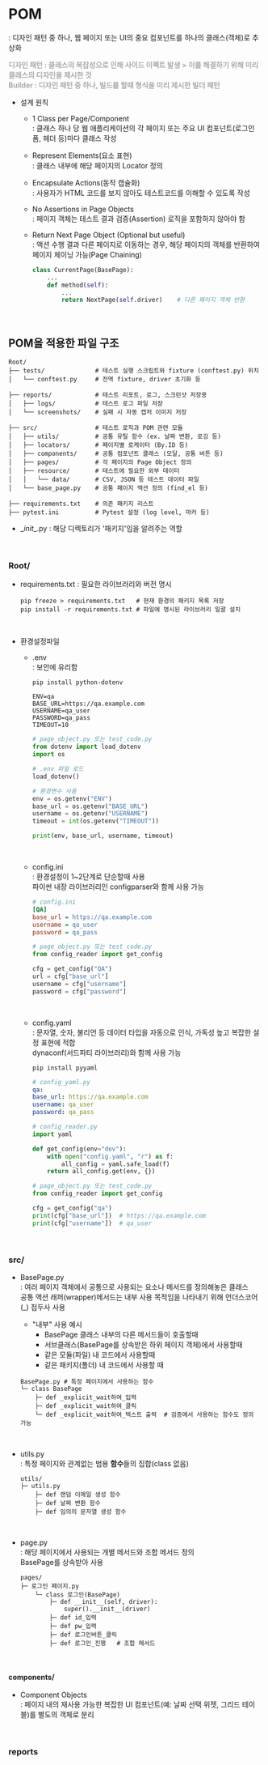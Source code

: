  # POM
: 디자인 패턴 중 하나, 웹 페이지 또는 UI의 중요 컴포넌트를 하나의 클래스(객체)로 추상화

<span style="color:darkgray">**디자인 패턴 : 클래스의 복잡성으로 인해 사이드 이펙트 발생 > 이를 해결하기 위해 미리 클래스의 디자인을 제시한 것  
Builder : 디자인 패턴 중 하나, 빌드를 할때 형식을 미리 제시한 빌더 패턴**</span>

* 설계 원칙
    * 1 Class per Page/Component  
    : 클래스 하나 당 웹 애플리케이션의 각 페이지 또는 주요 UI 컴포넌트(로그인 폼, 헤더 등)마다 클래스 작성

    * Represent Elements(요소 표현)  
    : 클래스 내부에 해당 페이지의 Locator 정의

    * Encapsulate Actions(동작 캡슐화)  
    : 사용자가 HTML 코드를 보지 않아도 테스트코드를 이해할 수 있도록 작성

    * No Assertions in Page Objects  
    : 페이지 객체는 테스트 결과 검증(Assertion) 로직을 포함하지 않아야 함

    * Return Next Page Object (Optional but useful)  
    : 액션 수행 결과 다른 페이지로 이동하는 경우, 해당 페이지의 객체를 반환하여 페이지 체이닝 가능(Page Chaining)
        ```py
        class CurrentPage(BasePage):
            ...
            def method(self):
                ...
                return NextPage(self.driver)    # 다른 페이지 객체 반환
        ```

<br/>

## POM을 적용한 파일 구조
```
Root/
├── tests/              # 테스트 실행 스크립트와 fixture (conftest.py) 위치
│   └── conftest.py     # 전역 fixture, driver 초기화 등

├── reports/            # 테스트 리포트, 로그, 스크린샷 저장용
│   ├── logs/           # 테스트 로그 파일 저장
│   └── screenshots/    # 실패 시 자동 캡처 이미지 저장

├── src/                # 테스트 로직과 POM 관련 모듈
│   ├── utils/          # 공통 유틸 함수 (ex. 날짜 변환, 로깅 등)
│   ├── locators/       # 페이지별 로케이터 (By.ID 등)
│   ├── components/     # 공통 컴포넌트 클래스 (모달, 공통 버튼 등)
│   ├── pages/          # 각 페이지의 Page Object 정의
│   ├── resource/       # 테스트에 필요한 외부 데이터
│   │   └── data/       # CSV, JSON 등 테스트 데이터 파일
│   └── base_page.py    # 공통 페이지 액션 정의 (find_el 등)

├── requirements.txt    # 의존 패키지 리스트
├── pytest.ini          # Pytest 설정 (log level, 마커 등)
```

* \__init__.py
: 해당 디렉토리가 '패키지'임을 알려주는 역할

<br/>

### Root/
* requirements.txt : 필요한 라이브러리와 버전 명시
    ```
    pip freeze > requirements.txt   # 현재 환경의 패키지 목록 저장
    pip install -r requirements.txt # 파일에 명시된 라이브러리 일괄 설치
    ```

<br/>

* 환경설정파일
    * .env  
    : 보안에 유리함
        ```
        pip install python-dotenv
        ```

        ```.env
        ENV=qa
        BASE_URL=https://qa.example.com
        USERNAME=qa_user
        PASSWORD=qa_pass
        TIMEOUT=10
        ```

        ```py
        # page_object.py 또는 test_code.py
        from dotenv import load_dotenv
        import os

        # .env 파일 로드
        load_dotenv()

        # 환경변수 사용
        env = os.getenv("ENV")
        base_url = os.getenv("BASE_URL")
        username = os.getenv("USERNAME")
        timeout = int(os.getenv("TIMEOUT"))

        print(env, base_url, username, timeout)
        ```

    <br/>

    * config.ini  
    : 환경설정이 1~2단계로 단순할때 사용  
    파이썬 내장 라이브러리인 configparser와 함께 사용 가능
        ```ini
        # config.ini
        [QA]
        base_url = https://qa.example.com
        username = qa_user
        password = qa_pass
        ```
        
        ```py
        # page_object.py 또는 test_code.py
        from config_reader import get_config

        cfg = get_config("QA")
        url = cfg["base_url"]
        username = cfg["username"]
        password = cfg["password"]
        ```
    
    <br/>

    * config.yaml  
    : 문자열, 숫자, 불리언 등 데이터 타입을 자동으로 인식, 가독성 높고 복잡한 설정 표현에 적합  
    dynaconf(서드파티 라이브러리)와 함께 사용 가능
        
        ```
        pip install pyyaml
        ```
        
        ```yaml
        # config_yaml.py
        qa:
        base_url: https://qa.example.com
        username: qa_user
        password: qa_pass
        ```

        ```py
        # config_reader.py
        import yaml

        def get_config(env="dev"):
            with open("config.yaml", "r") as f:
                all_config = yaml.safe_load(f)
            return all_config.get(env, {})
        ```

        ```py
        # page_object.py 또는 test_code.py
        from config_reader import get_config

        cfg = get_config("qa")
        print(cfg["base_url"])  # https://qa.example.com
        print(cfg["username"])  # qa_user
        ```
<br/>

### src/
* BasePage.py  
: 여러 페이지 객체에서 공통으로 사용되는 요소나 메서드를 정의해놓은 클래스  
공통 액션 래퍼(wrapper)메서드는 내부 사용 목적임을 나타내기 위해 언더스코어(_) 접두사 사용
    * "내부" 사용 예시
        - BasePage 클래스 내부의 다른 메서드들이 호출할때
        - 서브클래스(BasePage를 상속받은 하위 페이지 객체)에서 사용할때
        - 같은 모듈(파일) 내 코드에서 사용할때
        - 같은 패키지(폴더) 내 코드에서 사용할 때 

    ```
    BasePage.py	# 특정 페이지에서 사용하는 함수
    └─ class BasePage
        ├─ def _explicit_wait하여_입력
        ├─ def _explicit_wait하여_클릭
        └─ def _explicit_wait하여_텍스트 출력	# 검증에서 사용하는 함수도 정의 가능
    ```
<br/>

* utils.py  
 : 특정 페이지와 관계없는 범용 **함수**들의 집합(class 없음)
    ```
    utils/
    ├─ utils.py
        ├─ def 랜덤 이메일 생성 함수
        ├─ def 날짜 변환 함수 
        ├─ def 임의의 문자열 생성 함수
    ```
<br/>

* page.py  
: 해당 페이지에서 사용되는 개별 메서드와 조합 메서드 정의  
BasePage를 상속받아 사용
    ```
    pages/
    ├─ 로그인 페이지.py
        └─ class 로그인(BasePage)
            ├─ def __init__(self, driver):
                super().__init__(driver)
            ├─ def id_입력
            ├─ def pw_입력
            ├─ def 로그인버튼_클릭
            ├─ def 로그인_진행   # 조합 메서드
    ```
<br/>

#### components/
* Component Objects  
: 페이지 내의 재사용 가능한 복잡한 UI 컴포넌트(예: 날짜 선택 위젯, 그리드 테이블)를 별도의 객체로 분리

<br/>

### reports